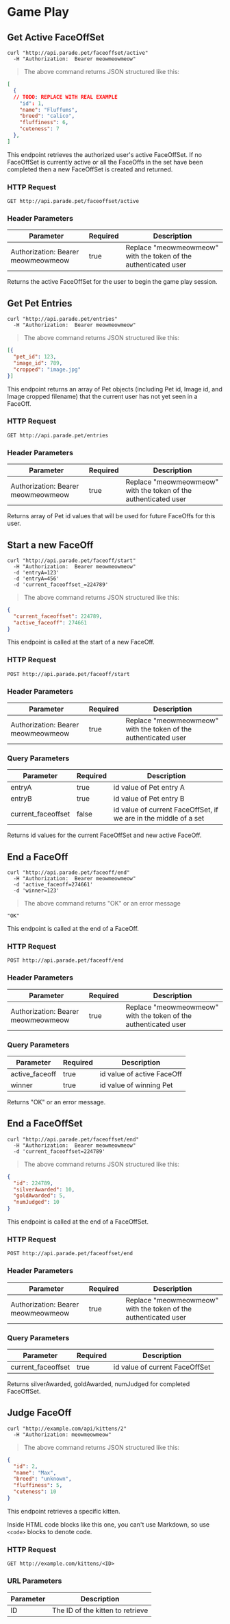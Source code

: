 # Game Play

## Get Active FaceOffSet

```shell
curl "http://api.parade.pet/faceoffset/active"
  -H "Authorization:  Bearer meowmeowmeow"
```

> The above command returns JSON structured like this:

```json
[
  {
  // TODO: REPLACE WITH REAL EXAMPLE
    "id": 1,
    "name": "Fluffums",
    "breed": "calico",
    "fluffiness": 6,
    "cuteness": 7
  },
]
```

This endpoint retrieves the authorized user's active FaceOffSet.  If no FaceOffSet is currently active or all the FaceOffs in the set have been completed then a new FaceOffSet is created and returned.

### HTTP Request

`GET http://api.parade.pet/faceoffset/active`

### Header Parameters

Parameter | Required | Description
--------- | ------- | -----------
Authorization:  Bearer meowmeowmeow | true | Replace "meowmeowmeow" with the token of the authenticated user

<aside class="success">
Returns the active FaceOffSet for the user to begin the game play session.
</aside>


## Get Pet Entries

```shell
curl "http://api.parade.pet/entries"
  -H "Authorization:  Bearer meowmeowmeow"
```

> The above command returns JSON structured like this:

```json
[{
  "pet_id": 123,
  "image_id": 789,
  "cropped": "image.jpg"
}]
```

This endpoint returns an array of Pet objects (including Pet id, Image id, and Image cropped filename) that the current user has not yet seen in a FaceOff.

### HTTP Request

`GET http://api.parade.pet/entries`

### Header Parameters

Parameter | Required | Description
--------- | ------- | -----------
Authorization:  Bearer meowmeowmeow | true | Replace "meowmeowmeow" with the token of the authenticated user

<aside class="success">
Returns array of Pet id values that will be used for future FaceOffs for this user.
</aside>


## Start a new FaceOff

```shell
curl "http://api.parade.pet/faceoff/start"
  -H "Authorization:  Bearer meowmeowmeow"
  -d 'entryA=123'
  -d 'entryA=456'
  -d 'current_faceoffset_=224789'
```

> The above command returns JSON structured like this:

```json
{
  "current_faceoffset": 224789,
  "active_faceoff": 274661
}
```

This endpoint is called at the start of a new FaceOff.

### HTTP Request

`POST http://api.parade.pet/faceoff/start`

### Header Parameters

Parameter | Required | Description
--------- | ------- | -----------
Authorization:  Bearer meowmeowmeow | true | Replace "meowmeowmeow" with the token of the authenticated user


### Query Parameters

Parameter | Required | Description
--------- | ------- | -----------
entryA | true | id value of Pet entry A
entryB | true | id value of Pet entry B
current_faceoffset | false | id value of current FaceOffSet, if we are in the middle of a set

<aside class="success">
Returns id values for the current FaceOffSet and new active FaceOff.
</aside>


## End a FaceOff

```shell
curl "http://api.parade.pet/faceoff/end"
  -H "Authorization:  Bearer meowmeowmeow"
  -d 'active_faceoff=274661'
  -d 'winner=123'
```

> The above command returns "OK" or an error message

```
"OK"
```

This endpoint is called at the end of a FaceOff.

### HTTP Request

`POST http://api.parade.pet/faceoff/end`

### Header Parameters

Parameter | Required | Description
--------- | ------- | -----------
Authorization:  Bearer meowmeowmeow | true | Replace "meowmeowmeow" with the token of the authenticated user


### Query Parameters

Parameter | Required | Description
--------- | ------- | -----------
active_faceoff | true | id value of active FaceOff
winner | true | id value of winning Pet

<aside class="success">
Returns "OK" or an error message.
</aside>

## End a FaceOffSet

```shell
curl "http://api.parade.pet/faceoffset/end"
  -H "Authorization:  Bearer meowmeowmeow"
  -d 'current_faceoffset=224789'
```

> The above command returns JSON structured like this:

```json
{
  "id": 224789,
  "silverAwarded": 10,
  "goldAwarded": 5,
  "numJudged": 10
}
```

This endpoint is called at the end of a FaceOffSet.

### HTTP Request

`POST http://api.parade.pet/faceoffset/end`

### Header Parameters

Parameter | Required | Description
--------- | ------- | -----------
Authorization:  Bearer meowmeowmeow | true | Replace "meowmeowmeow" with the token of the authenticated user


### Query Parameters

Parameter | Required | Description
--------- | ------- | -----------
current_faceoffset | true | id value of current FaceOffSet

<aside class="success">
Returns silverAwarded, goldAwarded, numJudged for completed FaceOffSet.
</aside>



## Judge FaceOff

```shell
curl "http://example.com/api/kittens/2"
  -H "Authorization: meowmeowmeow"
```

> The above command returns JSON structured like this:

```json
{
  "id": 2,
  "name": "Max",
  "breed": "unknown",
  "fluffiness": 5,
  "cuteness": 10
}
```

This endpoint retrieves a specific kitten.

<aside class="warning">Inside HTML code blocks like this one, you can't use Markdown, so use <code>&lt;code&gt;</code> blocks to denote code.</aside>

### HTTP Request

`GET http://example.com/kittens/<ID>`

### URL Parameters

Parameter | Description
--------- | -----------
ID | The ID of the kitten to retrieve
